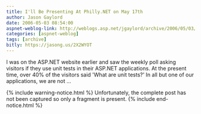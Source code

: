 ```yaml
---
title: I'll Be Presenting At Philly.NET on May 17th
author: Jason Gaylord
date: 2006-05-03 08:54:00
aspnet-weblog-link: http://weblogs.asp.net/jgaylord/archive/2006/05/03/444940.aspx
categories: [aspnet-weblog]
tags: [archive]
bitly: https://jasong.us/2X2WYOT
---
```


I was on the ASP.NET website earlier and saw the weekly poll asking visitors if they use unit tests in their ASP.NET applications. At the present time, over 40% of the visitors said 'What are unit tests?' In all but one of our applications, we are not ... 

{% include warning-notice.html %}
Unfortunately, the complete post has not been captured so only a fragment is present.
{% include end-notice.html %}